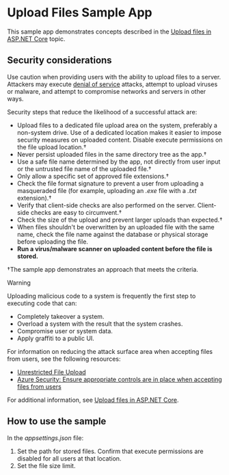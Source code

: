 # Upload Files Sample App

This sample app demonstrates concepts described in the [Upload files in ASP.NET Core](https://docs.microsoft.com/aspnet/core/mvc/models/file-uploads) topic.

## Security considerations

Use caution when providing users with the ability to upload files to a server. Attackers may execute [denial of service](/windows-hardware/drivers/ifs/denial-of-service) attacks, attempt to upload viruses or malware, and attempt to compromise networks and servers in other ways.

Security steps that reduce the likelihood of a successful attack are:

* Upload files to a dedicated file upload area on the system, preferably a non-system drive. Use of a dedicated location makes it easier to impose security measures on uploaded content. Disable execute permissions on the file upload location.&dagger;
* Never persist uploaded files in the same directory tree as the app.&dagger;
* Use a safe file name determined by the app, not directly from user input or the untrusted file name of the uploaded file.&dagger;
* Only allow a specific set of approved file extensions.&dagger;
* Check the file format signature to prevent a user from uploading a masqueraded file (for example, uploading an *.exe* file with a *.txt* extension).&dagger;
* Verify that client-side checks are also performed on the server. Client-side checks are easy to circumvent.&dagger;
* Check the size of the upload and prevent larger uploads than expected.&dagger;
* When files shouldn't be overwritten by an uploaded file with the same name, check the file name against the database or physical storage before uploading the file.
* **Run a virus/malware scanner on uploaded content before the file is stored.**

&dagger;The sample app demonstrates an approach that meets the criteria.

> [!WARNING]
> Uploading malicious code to a system is frequently the first step to executing code that can:
>
> * Completely takeover a system.
> * Overload a system with the result that the system crashes.
> * Compromise user or system data.
> * Apply graffiti to a public UI.
>
> For information on reducing the attack surface area when accepting files from users, see the following resources:
>
> * [Unrestricted File Upload](https://www.owasp.org/index.php/Unrestricted_File_Upload)
> * [Azure Security: Ensure appropriate controls are in place when accepting files from users](/azure/security/azure-security-threat-modeling-tool-input-validation#controls-users)

For additional information, see [Upload files in ASP.NET Core](https://docs.microsoft.com/aspnet/core/mvc/models/file-uploads).

## How to use the sample

In the *appsettings.json* file:

1. Set the path for stored files. Confirm that execute permissions are disabled for all users at that location.
1. Set the file size limit.
